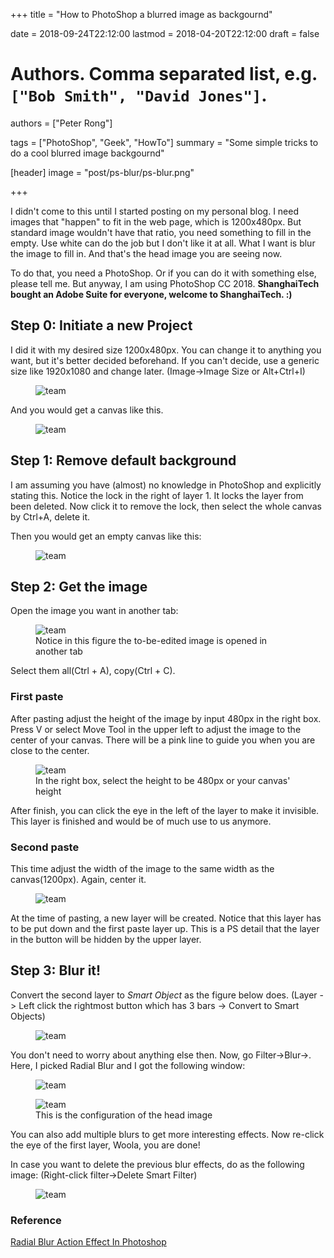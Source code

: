 +++
title = "How to PhotoShop a blurred image as backgournd"

date = 2018-09-24T22:12:00
lastmod = 2018-04-20T22:12:00
draft = false

# Authors. Comma separated list, e.g. `["Bob Smith", "David Jones"]`.
authors = ["Peter Rong"]

tags = ["PhotoShop", "Geek", "HowTo"]
summary = "Some simple tricks to do a cool blurred image backgournd"

[header]
image = "post/ps-blur/ps-blur.png"

+++

I didn't come to this until I started posting on my personal blog. 
I need images that "happen" to fit in the web page, which is 1200x480px.
But standard image wouldn't have that ratio, you need something to fill in the empty.
Use white can do the job but I don't like it at all.
What I want is blur the image to fill in.
And that's the head image you are seeing now.

To do that, you need a PhotoShop. 
Or if you can do it with something else, please tell me. 
But anyway, I am using PhotoShop CC 2018.
**ShanghaiTech bought an Adobe Suite for everyone, welcome to ShanghaiTech. :)**

## Step 0: Initiate a new Project

I did it with my desired size 1200x480px.
You can change it to anything you want, but it's better decided beforehand.
If you can't decide, use a generic size like 1920x1080 and change later.
(Image->Image Size or Alt+Ctrl+I)

<figure>
  <img src="/img/post/ps-blur/0-0.png" alt="team"/>
</figure>

And you would get a canvas like this.
<figure>
  <img src="/img/post/ps-blur/0-1.png" alt="team"/>
</figure>

## Step 1: Remove default background

I am assuming you have (almost) no knowledge in PhotoShop and explicitly stating this.
Notice the lock in the right of layer 1. 
It locks the layer from been deleted.
Now click it to remove the lock, then select the whole canvas by Ctrl+A, delete it.

Then you would get an empty canvas like this:

<figure>
  <img src="/img/post/ps-blur/1.png" alt="team"/>
</figure>

## Step 2: Get the image

Open the image you want in another tab:

<figure>
  <img src="/img/post/ps-blur/2-0.png" alt="team"/>
  <figcaption>Notice in this figure the to-be-edited image is opened in another tab</figcaption>
</figure>

Select them all(Ctrl + A), copy(Ctrl + C).

### First paste
After pasting adjust the height of the image by input 480px in the right box.
Press V or select Move Tool in the upper left to adjust the image to the center of your canvas.
There will be a pink line to guide you when you are close to the center.

<figure>
  <img src="/img/post/ps-blur/2-1.png" alt="team"/>
  <figcaption>In the right box, select the height to be 480px or your canvas' height</figcaption>
</figure>

After finish, you can click the eye in the left of the layer to make it invisible. 
This layer is finished and would be of much use to us anymore.

### Second paste
This time adjust the width of the image to the same width as the canvas(1200px).
Again, center it.
<figure>
  <img src="/img/post/ps-blur/2-2.png" alt="team"/>
</figure>

At the time of pasting, a new layer will be created.
Notice that this layer has to be put down and the first paste layer up.
This is a PS detail that the layer in the button will be hidden by the upper layer.

## Step 3: Blur it!
Convert the second layer to _Smart Object_ as the figure below does.
(Layer -> Left click the rightmost button which has 3 bars -> Convert to Smart Objects)
<figure>
  <img src="/img/post/ps-blur/3-0.png" alt="team"/>
</figure>

You don't need to worry about anything else then.
Now, go Filter->Blur-><Anything-you-like>. 
Here, I picked Radial Blur and I got the following window:
<figure>
  <img src="/img/post/ps-blur/3-1.png" alt="team"/>
</figure>
<figure>
  <img src="/img/post/ps-blur/3-2.png" alt="team"/>
  <figcaption>This is the configuration of the head image</figcaption>
</figure>

You can also add multiple blurs to get more interesting effects.
Now re-click the eye of the first layer, Woola, you are done!

In case you want to delete the previous blur effects, do as the following image:
(Right-click filter->Delete Smart Filter)
<figure>
  <img src="/img/post/ps-blur/3-3.png" alt="team"/>
</figure>

### Reference

[Radial Blur Action Effect In Photoshop](https://www.photoshopessentials.com/photo-effects/radial-blur-action-effect-photoshop/)